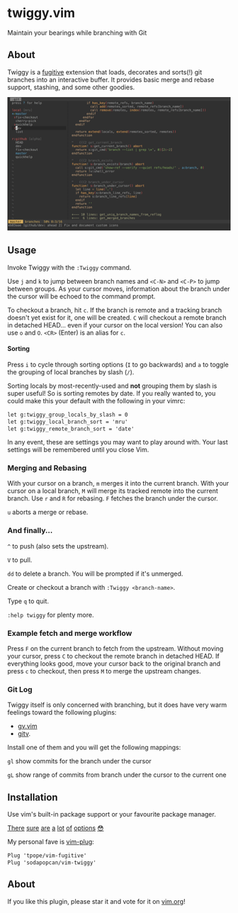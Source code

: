 # twiggy.vim

Maintain your bearings while branching with Git

## About

Twiggy is a [fugitive](https://github.com/tpope/vim-fugitive) extension that
loads, decorates and sorts(!) git branches into an interactive buffer.  It
provides basic merge and rebase support, stashing, and some other goodies.

<img src="https://raw.githubusercontent.com/sodapopcan/-/master/twiggy-preview.png" width=1500>

## Usage

Invoke Twiggy with the `:Twiggy` command.

Use `j` and `k` to jump between branch names and `<C-N>` and `<C-P>` to jump
between groups.  As your cursor moves, information about the branch under the
cursor will be echoed to the command prompt.

To checkout a branch, hit `c`.  If the branch is remote and a tracking branch
doesn't yet exist for it, one will be created.  `C` will checkout a remote
branch in detached HEAD... even if your cursor on the local version!
You can also use `o` and `O`.
`<CR>` (Enter) is an alias for `c`.

#### Sorting

Press `i` to cycle through sorting options (`I` to go backwards) and `a` to
toggle the grouping of local branches by slash (`/`).

Sorting locals by most-recently-used and __not__ grouping them by slash is super
useful!  So is sorting remotes by date.  If you really wanted to, you could
make this your default with the following in your vimrc:

```viml
let g:twiggy_group_locals_by_slash = 0
let g:twiggy_local_branch_sort = 'mru'
let g:twiggy_remote_branch_sort = 'date'
```

In any event, these are settings you may want to play around with.  Your last
settings will be remembered until you close Vim.

### Merging and Rebasing

With your cursor on a branch, `m` merges it into the current branch.  With your
cursor on a local branch, `M` will merge its tracked remote into the current
branch.  Use `r` and `R` for rebasing.  `F` fetches the branch under the cursor.

`u` aborts a merge or rebase.

### And finally...

`^` to push (also sets the upstream).

`V` to pull.

`dd` to delete a branch.  You will be prompted if it's unmerged.

Create or checkout a branch with `:Twiggy <branch-name>`.

Type `q` to quit.

`:help twiggy` for plenty more.

### Example fetch and merge workflow

Press `F` on the current branch to fetch from the upstream.  Without moving
your cursor, press `C` to checkout the remote branch in detached HEAD.  If
everything looks good, move your cursor back to the original branch and press
`c` to checkout, then press `M` to merge the upstream changes.

### Git Log

Twiggy itself is only concerned with branching, but it does have very warm
feelings toward the following plugins:

* [gv.vim](https://github.com/junegunn/gv.vim)
* [gitv](https://github.com/gregsexton/gitv).

Install one of them and you will get the following mappings:

`gl` show commits for the branch under the cursor

`gL` show range of commits from branch under the cursor to the current one

## Installation

Use vim's built-in package support or your favourite package manager.

[There](https://github.com/junegunn/vim-plug) [sure](https://github.com/Shougo/neobundle.vim)
[are](https://github.com/VundleVim/Vundle.vim) [a](https://github.com/tpope/vim-pathogen)
[lot](https://github.com/Shougo/dein.vim)
[of](https://github.com/k-takata/minpac)
[options](http://vimhelp.appspot.com/repeat.txt.html#packages)
[😳](http://www.shrugguy.com/)

My personal fave is [vim-plug](https://github.com/junegunn/vim-plug):
```viml
Plug 'tpope/vim-fugitive'
Plug 'sodapopcan/vim-twiggy'
```

## About

If you like this plugin, please star it and vote for it on
[vim.org](https://vim.sourceforge.io/scripts/script.php?script_id=5644)!
